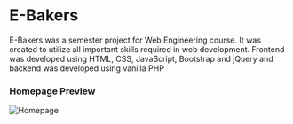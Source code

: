 # E-Bakers
E-Bakers was a semester project for Web Engineering course. It was created to utilize all important skills required in web development. 
Frontend was developed using HTML, CSS, JavaScript, Bootstrap and jQuery and backend was developed using vanilla PHP

### Homepage Preview

![Homepage](https://user-images.githubusercontent.com/66724151/166111927-dae047a8-24ef-48c2-aa0f-548b7b20976a.png)
